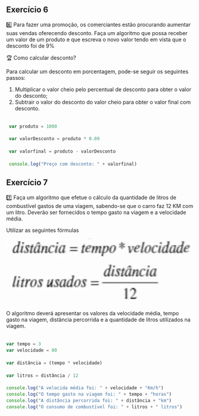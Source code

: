 ## Exercício 6

6️⃣ Para fazer uma promoção, os comerciantes estão procurando aumentar suas vendas oferecendo desconto. Faça um algoritmo que possa receber um valor de um produto e que escreva o novo valor tendo em vista que o desconto foi de 9%

🏆 Como calcular desconto? 

Para calcular um desconto em porcentagem, pode-se seguir os seguintes passos:

1. Multiplicar o valor cheio pelo percentual de desconto para obter o valor do desconto;
2. Subtrair o valor do desconto do valor cheio para obter o valor final com desconto.


```jsx

 var produto = 1000

 var valorDesconto = produto * 0.09

 var valorfinal = produto - valorDesconto

 console.log("Preço com desconto: " + valorfinal)
```


## Exercício 7

7️⃣ Faça um algoritmo que efetue o cálculo da quantidade de litros de combustível gastos de uma viagem, sabendo-se que o carro faz 12 KM com um litro. Deverão ser fornecidos o tempo gasto na viagem e a velocidade média.

Utilizar as seguintes fórmulas

<img width="600" src = "https://github.com/ViniciusSXavier999/Assets/blob/main/P%C3%B3sGradua%C3%A7%C3%A3o/exercicio7problemasparareslvercomoperador3.png" />

O algoritmo deverá apresentar os valores da velocidade média, tempo gasto na viagem, distância percorrida e a quantidade de litros utilizados na viagem.

```jsx

var tempo = 3
var velocidade = 80

var distância = (tempo * velocidade) 

var litros = distância / 12

console.log("A velocida média foi: " + velocidade + "Km/h")
console.log("O tempo gasto na viagem foi: " + tempo + "horas")
console.log("A distância percorrida foi: " + distância + "km")
console.log("O consumo de combustível foi: " + litros + " litros")
```
